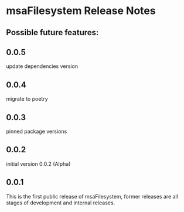# msaFilesystem Release Notes
## Possible future features:

## 0.0.5

update dependencies version

## 0.0.4

migrate to poetry

## 0.0.3

pinned package versions

## 0.0.2 

initial version 0.0.2 (Alpha)

## 0.0.1

This is the first public release of msaFilesystem, former releases are all stages of development and internal releases.

